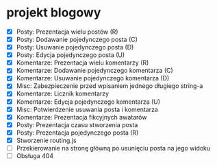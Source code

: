 # projekt blogowy

* [x] Posty: Prezentacja wielu postów (R)
* [x] Posty: Dodawanie pojedynczego posta (C)
* [x] Posty: Usuwanie pojedynczego posta (D)
* [x] Posty: Edycja pojedynczego posta (U)
* [x] Komentarze: Prezentacja wielu komentarzy (R)
* [x] Komentarze: Dodawanie pojedynczego komentarza (C)
* [x] Komentarze: Usuwanie pojedynczego komentarza (D)
* [x] Misc: Zabezpieczenie przed wpisaniem jednego długiego string-a
* [x] Komentarze: Licznik komentarzy
* [x] Komentarze: Edycja pojedynczego komentarza (U)
* [x] Misc: Potwierdzenie usuwania posta i komentarza
* [x] Komentarze: Prezentacja fikcyjnych awatarów
* [x] Posty: Prezentacja czasu stworzenia posta
* [x] Posty: Prezentacja pojedynczego posta (R)
* [x] Stworzenie routing.js
* [ ] Przekierowanie na stronę główną po usunięciu posta na jego widoku
* [ ] Obsługa 404
